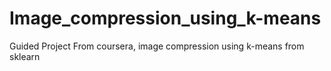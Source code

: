# Image_compression_using_k-means
Guided Project From coursera, image compression using k-means from sklearn 
